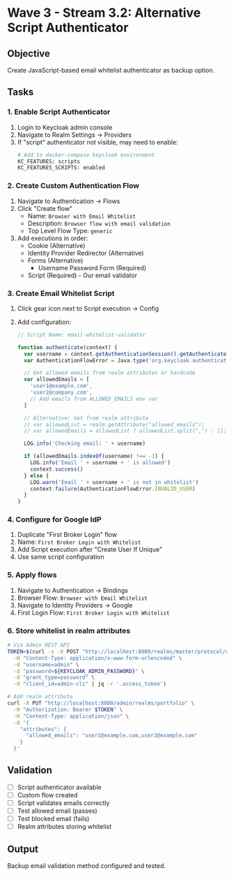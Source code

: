# Wave 3 - Stream 3.2: Alternative Script Authenticator

## Objective

Create JavaScript-based email whitelist authenticator as backup option.

## Tasks

### 1. Enable Script Authenticator

1. Login to Keycloak admin console
2. Navigate to Realm Settings → Providers
3. If "script" authenticator not visible, may need to enable:
   ```bash
   # Add to docker-compose keycloak environment
   KC_FEATURES: scripts
   KC_FEATURES_SCRIPTS: enabled
   ```

### 2. Create Custom Authentication Flow

1. Navigate to Authentication → Flows
2. Click "Create flow"
   - Name: `Browser with Email Whitelist`
   - Description: `Browser flow with email validation`
   - Top Level Flow Type: `generic`
3. Add executions in order:
   - Cookie (Alternative)
   - Identity Provider Redirector (Alternative)
   - Forms (Alternative)
     - Username Password Form (Required)
   - Script (Required) - Our email validator

### 3. Create Email Whitelist Script

1. Click gear icon next to Script execution → Config
2. Add configuration:

   ```javascript
   // Script Name: email-whitelist-validator

   function authenticate(context) {
     var username = context.getAuthenticationSession().getAuthenticatedUser().getEmail()
     var AuthenticationFlowError = Java.type('org.keycloak.authentication.AuthenticationFlowError')

     // Get allowed emails from realm attributes or hardcode
     var allowedEmails = [
       'user1@example.com',
       'user2@company.com',
       // Add emails from ALLOWED_EMAILS env var
     ]

     // Alternative: Get from realm attribute
     // var allowedList = realm.getAttribute("allowed_emails");
     // var allowedEmails = allowedList ? allowedList.split(",") : [];

     LOG.info('Checking email: ' + username)

     if (allowedEmails.indexOf(username) !== -1) {
       LOG.info('Email ' + username + ' is allowed')
       context.success()
     } else {
       LOG.warn('Email ' + username + ' is not in whitelist')
       context.failure(AuthenticationFlowError.INVALID_USER)
     }
   }
   ```

### 4. Configure for Google IdP

1. Duplicate "First Broker Login" flow
2. Name: `First Broker Login with Whitelist`
3. Add Script execution after "Create User If Unique"
4. Use same script configuration

### 5. Apply flows

1. Navigate to Authentication → Bindings
2. Browser Flow: `Browser with Email Whitelist`
3. Navigate to Identity Providers → Google
4. First Login Flow: `First Broker Login with Whitelist`

### 6. Store whitelist in realm attributes

```bash
# Via Admin REST API
TOKEN=$(curl -s -X POST "http://localhost:8080/realms/master/protocol/openid-connect/token" \
  -H "Content-Type: application/x-www-form-urlencoded" \
  -d "username=admin" \
  -d "password=${KEYCLOAK_ADMIN_PASSWORD}" \
  -d "grant_type=password" \
  -d "client_id=admin-cli" | jq -r '.access_token')

# Add realm attribute
curl -X PUT "http://localhost:8080/admin/realms/portfolio" \
  -H "Authorization: Bearer $TOKEN" \
  -H "Content-Type: application/json" \
  -d '{
    "attributes": {
      "allowed_emails": "user1@example.com,user2@example.com"
    }
  }'
```

## Validation

- [ ] Script authenticator available
- [ ] Custom flow created
- [ ] Script validates emails correctly
- [ ] Test allowed email (passes)
- [ ] Test blocked email (fails)
- [ ] Realm attributes storing whitelist

## Output

Backup email validation method configured and tested.
